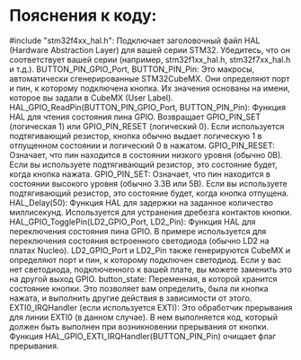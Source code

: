 # Пояснения к коду:

#include "stm32f4xx_hal.h": Подключает заголовочный файл HAL (Hardware Abstraction Layer) для вашей серии STM32. Убедитесь, что он соответствует вашей серии (например, stm32f1xx_hal.h, stm32f7xx_hal.h и т.д.).
BUTTON_PIN_GPIO_Port, BUTTON_PIN_Pin: Это макросы, автоматически сгенерированные STM32CubeMX. Они определяют порт и пин, к которому подключена кнопка. Их значения основаны на имени, которое вы задали в CubeMX (User Label).
HAL_GPIO_ReadPin(BUTTON_PIN_GPIO_Port, BUTTON_PIN_Pin): Функция HAL для чтения состояния пина GPIO. Возвращает GPIO_PIN_SET (логическая 1) или GPIO_PIN_RESET (логический 0). Если используется подтягивающий резистор, кнопка обычно выдает логическую 1 в отпущенном состоянии и логический 0 в нажатом.
GPIO_PIN_RESET: Означает, что пин находится в состоянии низкого уровня (обычно 0В). Если вы используете подтягивающий резистор, это состояние будет, когда кнопка нажата.
GPIO_PIN_SET: Означает, что пин находится в состоянии высокого уровня (обычно 3.3В или 5В). Если вы используете подтягивающий резистор, это состояние будет, когда кнопка отпущена.
HAL_Delay(50): Функция HAL для задержки на заданное количество миллисекунд. Используется для устранения дребезга контактов кнопки.
HAL_GPIO_TogglePin(LD2_GPIO_Port, LD2_Pin): Функция HAL для переключения состояния пина GPIO. В примере используется для переключения состояния встроенного светодиода (обычно LD2 на платах Nucleo). LD2_GPIO_Port и LD2_Pin также генерируются CubeMX и определяют порт и пин, к которому подключен светодиод. Если у вас нет светодиода, подключенного к вашей плате, вы можете заменить это на другой выход GPIO.
button_state: Переменная, в которой хранится состояние кнопки. Это позволяет вам определить, была ли кнопка нажата, и выполнить другие действия в зависимости от этого.
EXTI0_IRQHandler (если используется EXTI): Это обработчик прерывания для линии EXTI0 (в данном случае). В нем выполняется код, который должен быть выполнен при возникновении прерывания от кнопки. Функция HAL_GPIO_EXTI_IRQHandler(BUTTON_PIN_Pin) очищает флаг прерывания.
